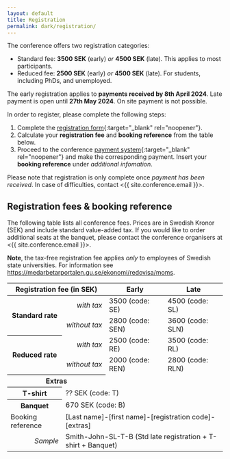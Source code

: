 ```yaml
---
layout: default
title: Registration
permalink: dark/registration/
---
```


The conference offers two registration categories:

- Standard fee: **3500 SEK** (early) _or_ **4500 SEK** (late). This applies to most participants.
- Reduced fee: **2500 SEK** (early) _or_ **4500 SEK** (late). For students, including PhDs, and unemployed.

The early registration applies to **payments received by 8th April 2024**. Late payment is open until **27th May 2024**. On site payment is not possible.

In order to register, please complete the following steps:

1. Complete the [registration form](https://forms.office.com/e/w235b0yAF2){:target="_blank" rel="noopener"}.
2. Calculate your **registration fee** and **booking reference** from the table below.
3. Proceed to the conference [payment system](https://pengu.it.gu.se/PayEN/Store/38){:target="_blank" rel="noopener"} and make the corresponding payment. Insert your **booking reference** under _additional infomation_.

Please note that registration is only complete once _payment has been received_. In case of difficulties, contact <{{ site.conference.email }}>.

## Registration fees & booking reference

The following table lists all conference fees. Prices are in Swedish Kronor (SEK) and include standard value-added tax.
If you would like to order additional seats at the banquet, please contact the conference organisers at <{{ site.conference.email }}>.

**Note**, the tax-free registration fee applies _only_ to employees of Swedish state universities. For information see <https://medarbetarportalen.gu.se/ekonomi/redovisa/moms>.

<style>
    table {
        margin-left:auto;
        margin-right:auto;
        /* width:400px */
        /* border-spacing: 4px; */
        margin-bottom: 10px
    }

    th {
        text-align: center;
        padding: 4px;
        padding-right: 8px;
        padding-left: 8px;
    }

    /* tbody > tr > th {
        padding: 2px;
        text-align: left;
    } */


    td {
        padding-left: 8px;
        padding-right: 8px;
        /* width:60px; */
        text-align: left;
    }

    .subhead {
    /* width: 120px; */
    text-align: right;
    font-style: italic;
    font-weight: normal;
    /* padding-left: 10px; */
    }
</style>

<table>
    <thead>
    <tr>
        <th colspan="2">Registration fee (in SEK)</th>
        <th>Early</th>
        <th>Late</th>
    </tr>
    </thead>
    <tbody>
    <tr>
        <th rowspan="2">Standard rate</th>
        <td class="subhead">with tax</td>
        <td>3500 (code: SE)</td>
        <td>4500 (code: SL)</td>
    </tr>
    <tr>
        <td class="subhead">without tax</td>
        <td>2800 (code: SEN)</td>
        <td>3600 (code: SLN)</td>
    </tr>
    <tr>
        <th rowspan="2">Reduced rate</th>
        <td class="subhead">with tax</td>
        <td>2500 (code: RE)</td>
        <td>3500 (code: RL)</td>
    </tr>
    <tr>
        <td class="subhead">without tax</td>
        <td>2000 (code: REN)</td>
        <td>2800 (code: RLN)</td>
    </tr>
    <tr>
        <th colspan="2">Extras</th>
    </tr>
    <tr>
        <th colspan="1">T-shirt</th>
        <td colspan="3">?? SEK (code: T)</td>
    </tr>
    <tr>
        <th colspan="1">Banquet</th>
        <td colspan="3">670 SEK (code: B)</td>
    </tr>
    <tr>
        <td>Booking reference</td>
        <td colspan="3">[Last name]-[first name]-[registration code]-[extras]</td>
    </tr>
    <tr>
        <td class="subhead">Sample</td>
        <td colspan="3">Smith-John-SL-T-B (Std late registration + T-shirt + Banquet)</td>
    </tr>
    </tbody>
</table>